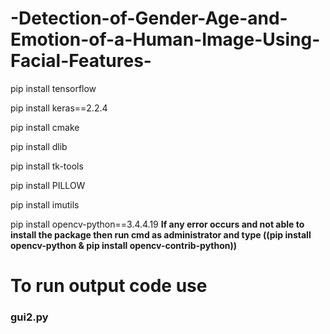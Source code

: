 # -Detection-of-Gender-Age-and-Emotion-of-a-Human-Image-Using-Facial-Features-

pip install tensorflow

pip install keras==2.2.4

pip install cmake

pip install dlib

pip install tk-tools

pip install PILLOW

pip install imutils

pip install opencv-python==3.4.4.19 **If any error occurs and not able to install the package then run cmd as administrator and type ((pip install opencv-python & pip install opencv-contrib-python))**

# To run output code use 

  ### gui2.py 
